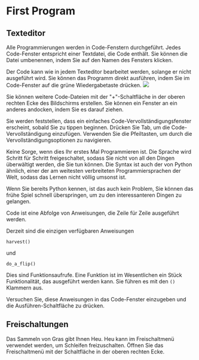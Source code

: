 # First Program
## Texteditor
Alle Programmierungen werden in Code-Fenstern durchgeführt. Jedes Code-Fenster entspricht einer Textdatei, die Code enthält.
Sie können die Datei umbenennen, indem Sie auf den Namen des Fensters klicken.

Der Code kann wie in jedem Texteditor bearbeitet werden, solange er nicht ausgeführt wird.
Sie können das Programm direkt ausführen, indem Sie im Code-Fenster auf die grüne Wiedergabetaste drücken.
![](PlayButton50)

Sie können weitere Code-Dateien mit der "+"-Schaltfläche in der oberen rechten Ecke des Bildschirms erstellen.
Sie können ein Fenster an ein anderes andocken, indem Sie es darauf ziehen.

Sie werden feststellen, dass ein einfaches Code-Vervollständigungsfenster erscheint, sobald Sie zu tippen beginnen.
Drücken Sie Tab, um die Code-Vervollständigung einzufügen.
Verwenden Sie die Pfeiltasten, um durch die Vervollständigungsoptionen zu navigieren.

Keine Sorge, wenn dies Ihr erstes Mal Programmieren ist. Die Sprache wird Schritt für Schritt freigeschaltet, sodass Sie nicht von all den Dingen überwältigt werden, die Sie tun können.
Die Syntax ist auch der von Python ähnlich, einer der am weitesten verbreiteten Programmiersprachen der Welt, sodass das Lernen nicht völlig umsonst ist.

Wenn Sie bereits Python kennen, ist das auch kein Problem, Sie können das frühe Spiel schnell überspringen, um zu den interessanteren Dingen zu gelangen.

Code ist eine Abfolge von Anweisungen, die Zeile für Zeile ausgeführt werden.

Derzeit sind die einzigen verfügbaren Anweisungen

`harvest()`

und

`do_a_flip()`

Dies sind Funktionsaufrufe. Eine Funktion ist im Wesentlichen ein Stück Funktionalität, das ausgeführt werden kann. Sie führen es mit den `()` Klammern aus.

Versuchen Sie, diese Anweisungen in das Code-Fenster einzugeben und die Ausführen-Schaltfläche zu drücken.

## Freischaltungen
Das Sammeln von Gras gibt Ihnen Heu. Heu kann im Freischaltmenü verwendet werden, um Schleifen freizuschalten. Öffnen Sie das Freischaltmenü mit der Schaltfläche in der oberen rechten Ecke.
